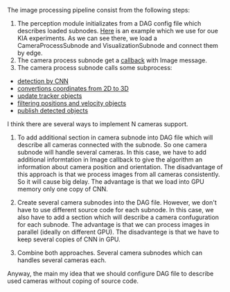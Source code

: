 The image processing pipeline consist from the following steps:
1. The perception module initializates from a DAG config file which describes loaded subnodes. [Here](https://github.com/ApolloAuto/apollo/blob/master/modules/perception/conf/dag_camera_obstacle_vis.config) is an example which we use for oue KIA experiments. As we can see there, we load a CameraProcessSubnode and VisualizationSubnode and connect them by edge.
2. The camera process subnode get a [callback](https://github.com/ApolloAuto/apollo/blob/master/modules/perception/obstacle/onboard/camera_process_subnode.cc#L104) with Image message.
3. The camera process subnode calls some subprocess:
* [detection by CNN](https://github.com/ApolloAuto/apollo/blob/master/modules/perception/obstacle/onboard/camera_process_subnode.cc#L137)
* [convertions coordinates from 2D to 3D](https://github.com/ApolloAuto/apollo/blob/master/modules/perception/obstacle/onboard/camera_process_subnode.cc#L168)
* [update tracker objects](https://github.com/ApolloAuto/apollo/blob/master/modules/perception/obstacle/onboard/camera_process_subnode.cc#L178)
* [filtering positions and velocity objects](https://github.com/ApolloAuto/apollo/blob/master/modules/perception/obstacle/onboard/camera_process_subnode.cc#L196)
* [publish detected objects](https://github.com/ApolloAuto/apollo/blob/master/modules/perception/obstacle/onboard/camera_process_subnode.cc#L214)

I think there are several ways to implement N cameras support.

1. To add additional section in camera subnode into DAG file which will describe all cameras connected with the subnode. So one camera subnode will handle several cameras. In this case, we have to add additional informtation in Image callback to give the algorithm an information about camera position and orientation. The disadvantage of this approach is that we process images from all cameras consistently. So it will cause big delay. The advantage is that we load into GPU memory only one copy of CNN.

2. Create several camera subnodes into the DAG file. However, we don't have to use different source code for each subnode. In this case, we also have to add a section which will describe a camera confuguration for each subnode. The advantage is that we can process images in parallel (ideally on different GPU). The disadvantege is that we have to keep several copies of CNN in GPU. 

3. Combine both approaches. Several camera subnodes which can handles several cameras each.

Anyway, the main my idea that we should configure DAG file to describe used cameras without coping of source code.